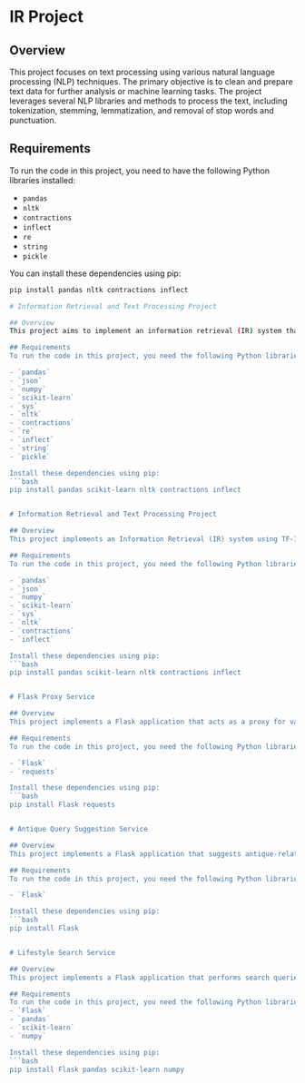 # IR Project

## Overview
This project focuses on text processing using various natural language processing (NLP) techniques. The primary objective is to clean and prepare text data for further analysis or machine learning tasks. The project leverages several NLP libraries and methods to process the text, including tokenization, stemming, lemmatization, and removal of stop words and punctuation.

## Requirements
To run the code in this project, you need to have the following Python libraries installed:

- `pandas`
- `nltk`
- `contractions`
- `inflect`
- `re`
- `string`
- `pickle`

You can install these dependencies using pip:
```bash
pip install pandas nltk contractions inflect

# Information Retrieval and Text Processing Project

## Overview
This project aims to implement an information retrieval (IR) system that processes a dataset of documents and allows querying using TF-IDF vectorization and cosine similarity. It includes functionalities to calculate precision, recall, and mean average precision (MAP) for the IR system's performance.

## Requirements
To run the code in this project, you need the following Python libraries:

- `pandas`
- `json`
- `numpy`
- `scikit-learn`
- `sys`
- `nltk`
- `contractions`
- `re`
- `inflect`
- `string`
- `pickle`

Install these dependencies using pip:
```bash
pip install pandas scikit-learn nltk contractions inflect


# Information Retrieval and Text Processing Project

## Overview
This project implements an Information Retrieval (IR) system using TF-IDF vectorization and cosine similarity to process a dataset of documents and allows querying. The system evaluates its performance using precision, recall, and mean average precision (MAP).

## Requirements
To run the code in this project, you need the following Python libraries:

- `pandas`
- `json`
- `numpy`
- `scikit-learn`
- `sys`
- `nltk`
- `contractions`
- `inflect`

Install these dependencies using pip:
```bash
pip install pandas scikit-learn nltk contractions inflect


# Flask Proxy Service

## Overview
This project implements a Flask application that acts as a proxy for various backend services. It forwards requests to the appropriate backend service and returns the response to the client.

## Requirements
To run the code in this project, you need the following Python libraries:

- `Flask`
- `requests`

Install these dependencies using pip:
```bash
pip install Flask requests


# Antique Query Suggestion Service

## Overview
This project implements a Flask application that suggests antique-related queries based on a given input query. It reads a list of predefined queries from a JSON file and suggests queries that contain the input query as a substring.

## Requirements
To run the code in this project, you need the following Python libraries:

- `Flask`

Install these dependencies using pip:
```bash
pip install Flask


# Lifestyle Search Service

## Overview
This project implements a Flask application that performs search queries on a collection of lifestyle-related texts. It utilizes TF-IDF vectorization and cosine similarity to find and return the most relevant documents based on the input query.

## Requirements
To run the code in this project, you need the following Python libraries:
- `Flask`
- `pandas`
- `scikit-learn`
- `numpy`

Install these dependencies using pip:
```bash
pip install Flask pandas scikit-learn numpy
